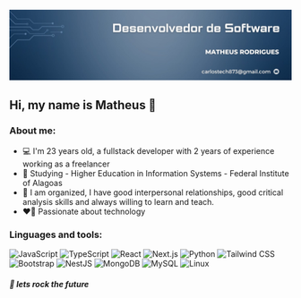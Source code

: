 <div align="center">
  <br />
    <a href="https://youtu.be/Ahwoks_dawU?feature=shared" target="_blank">
      <img src="1710792147541.jpg" alt="Project Banner">
    </a>
  <br />
</div>

## Hi, my name is Matheus 👋


### About me:
  <ul>
    <li>💻 I'm 23 years old, a fullstack developer with 2 years of experience working as a freelancer</li>
    <li>📒 Studying - Higher Education in Information Systems - Federal Institute of Alagoas</li>
    <li>🚀 I am organized, I have good interpersonal relationships, good critical analysis skills and always willing to learn and teach.</li>
    <li>❤️‍🔥 Passionate about technology</li>
  </ul>

### Linguages and tools:

<div>
  <img src="https://img.shields.io/badge/-JavaScript-black?style=for-the-badge&logo=javascript&logoColor=F7DF1E&color=000000" alt="JavaScript" />
  <img src="https://img.shields.io/badge/-TypeScript-blue?style=for-the-badge&logo=typescript&logoColor=3178C6&color=007ACC" alt="TypeScript" />
  <img src="https://img.shields.io/badge/-React-blue?style=for-the-badge&logo=react&logoColor=61DAFB&color=282c34" alt="React" />
  <img src="https://img.shields.io/badge/-Next.js-black?style=for-the-badge&logo=next.js&logoColor=white&color=000000" alt="Next.js" />
  <img src="https://img.shields.io/badge/-Python-yellow?style=for-the-badge&logo=python&logoColor=white&color=3776AB" alt="Python" />
  <img src="https://img.shields.io/badge/-Tailwind%20CSS-blue?style=for-the-badge&logo=tailwindcss&logoColor=white&color=38B2AC" alt="Tailwind CSS" />
  <img src="https://img.shields.io/badge/-Bootstrap-purple?style=for-the-badge&logo=bootstrap&logoColor=white&color=563D7C" alt="Bootstrap" />
  <img src="https://img.shields.io/badge/-NestJS-E0234E?style=for-the-badge&logo=nestjs&logoColor=white&color=E0234E" alt="NestJS" />
  <img src="https://img.shields.io/badge/-MongoDB-green?style=for-the-badge&logo=mongodb&logoColor=white&color=47A248" alt="MongoDB" />
  <img src="https://img.shields.io/badge/-MySQL-blue?style=for-the-badge&logo=mysql&logoColor=white&color=4479A1" alt="MySQL" />
  <img src="https://img.shields.io/badge/-Linux-black?style=for-the-badge&logo=linux&logoColor=white&color=000000" alt="Linux" />
</div>

<h5>🚀 lets rock the future</h5>
